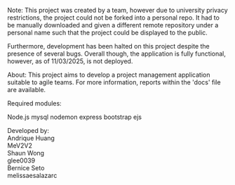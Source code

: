 Note:
This project was created by a team, however due to university privacy restrictions, the project could not be forked into a personal repo. It had to be manually downloaded and given a different remote repository under a personal name such that the project could be displayed to the public.

Furthermore, development has been halted on this project despite the presence of several bugs. Overall though, the application is fully functional, however, as of 11/03/2025, is not deployed.

About:
This project aims to develop a project management application suitable to agile teams. For more information, reports within the 'docs' file are available.

Required modules:

Node.js
mysql
nodemon
express
bootstrap
ejs

Developed by:\
Andrique Huang\
MeV2V2\
Shaun Wong\
glee0039\
Bernice Seto\
melissaesalazarc
